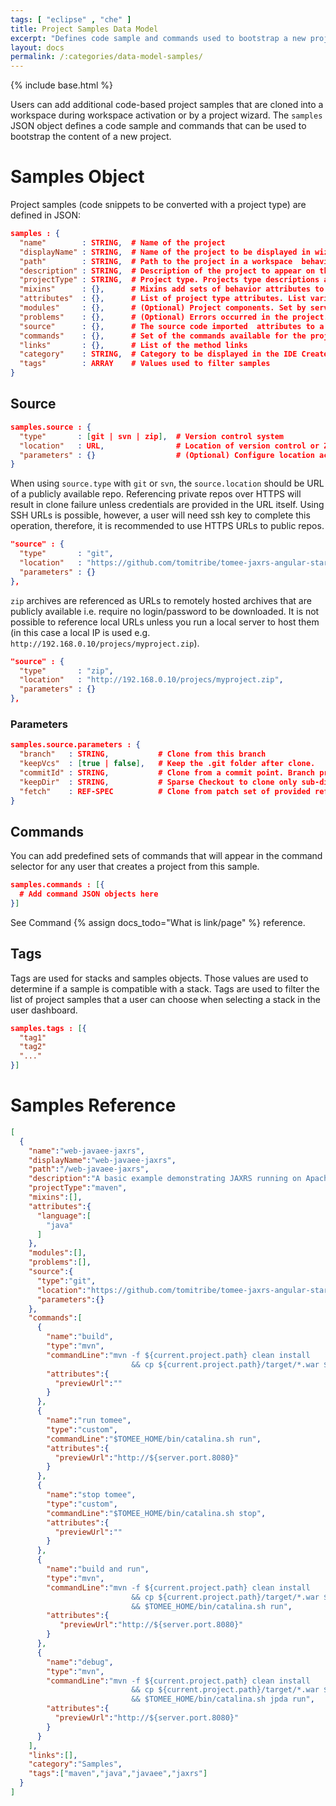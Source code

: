 ```yaml
---
tags: [ "eclipse" , "che" ]
title: Project Samples Data Model
excerpt: "Defines code sample and commands used to bootstrap a new project in a workspace."
layout: docs
permalink: /:categories/data-model-samples/
---
```

{% include base.html %}

Users can add additional code-based project samples that are cloned into a workspace during workspace activation or by a project wizard. The `samples` JSON object defines a code sample and commands that can be used to bootstrap the content of a new project.

# Samples Object
Project samples (code snippets to be converted with a project type) are defined in JSON:

```json  
samples : {
  "name"        : STRING,  # Name of the project
  "displayName" : STRING,  # Name of the project to be displayed in wizard
  "path"        : STRING,  # Path to the project in a workspace  behaviors
  "description" : STRING,  # Description of the project to appear on the dashboard
  "projectType" : STRING,  # Project type. Projects type descriptions are in the Factory docs
  "mixins"      : {},      # Mixins add sets of behavior attributes to a project.
  "attributes"  : {},      # List of project type attributes. List varies by type selected
  "modules"     : {},      # (Optional) Project components. Set by server
  "problems"    : {},      # (Optional) Errors occurred in the project. Set by server
  "source"      : {},      # The source code imported  attributes to a project
  "commands"    : {},      # Set of the commands available for the project.
  "links"       : {},      # List of the method links
  "category"    : STRING,  # Category to be displayed in the IDE Create Project wizard
  "tags"        : ARRAY    # Values used to filter samples
}

```

## Source

```json  
samples.source : {                    
  "type"       : [git | svn | zip],  # Version control system
  "location"   : URL,                # Location of version control or ZIP archive
  "parameters" : {}                  # (Optional) Configure location access - varies by type
}
```

When using `source.type` with `git` or `svn`, the `source.location` should be URL of a publicly available repo. Referencing private repos over HTTPS will result in clone failure unless credentials are provided in the URL itself. Using SSH URLs is possible, however, a user will need ssh key to complete this operation, therefore, it is recommended to use HTTPS URLs to public repos.

```json  
"source" : {                        
  "type"       : "git",                 
  "location"   : "https://github.com/tomitribe/tomee-jaxrs-angular-starter-project.git",
  "parameters" : {}                 
},
```

`zip` archives are referenced as URLs to remotely hosted archives that are publicly available i.e. require no login/password to be downloaded. It is not possible to reference local URLs unless you run a local server to host them (in this case a local IP is used e.g. `http://192.168.0.10/projecs/myproject.zip`).  

```json  
"source" : {                        
  "type"       : "zip",                  
  "location"   : "http://192.168.0.10/projecs/myproject.zip",
  "parameters" : {}
},
```

### Parameters

```json  
samples.source.parameters : {      
  "branch"   : STRING,           # Clone from this branch
  "keepVcs"  : [true | false],   # Keep the .git folder after clone.
  "commitId" : STRING,           # Clone from a commit point. Branch precedes this property
  "keepDir"  : STRING,           # Sparse Checkout to clone only sub-directory of repository
  "fetch"    : REF-SPEC          # Clone from patch set of provided ref-spec
}
```

## Commands
You can add predefined sets of commands that will appear in the command selector for any user that creates a project from this sample.

```json  
samples.commands : [{  
  # Add command JSON objects here
}]
```

See Command {% assign docs_todo="What is link/page" %} reference.

## Tags
Tags are used for stacks and samples objects. Those values are used to determine if a sample is compatible with a stack. Tags are used to filter the list of project samples that a user can choose when selecting a stack in the user dashboard.

```json  
samples.tags : [{        
  "tag1"                             
  "tag2"  
  "..."
}]
```

# Samples Reference

```json  
[  
  {  
    "name":"web-javaee-jaxrs",        
    "displayName":"web-javaee-jaxrs",
    "path":"/web-javaee-jaxrs",       
    "description":"A basic example demonstrating JAXRS running on Apache TomEE",
    "projectType":"maven",         
    "mixins":[],                      
    "attributes":{                    
      "language":[
        "java"
      ]
    },
    "modules":[],                     
    "problems":[],                   
    "source":{                        
      "type":"git",                  
      "location":"https://github.com/tomitribe/tomee-jaxrs-angular-starter-project.git",                         
      "parameters":{}                 
    },
    "commands":[                      
      {  
        "name":"build",               
        "type":"mvn",                 
        "commandLine":"mvn -f ${current.project.path} clean install 
                           && cp ${current.project.path}/target/*.war $TOMEE_HOME/webapps/ROOT.war",   
        "attributes":{                
          "previewUrl":""             
        }
      },
      {  
        "name":"run tomee",       
        "type":"custom",        
        "commandLine":"$TOMEE_HOME/bin/catalina.sh run",
        "attributes":{  
          "previewUrl":"http://${server.port.8080}"
        }
      },
      {  
        "name":"stop tomee",       
        "type":"custom",      
        "commandLine":"$TOMEE_HOME/bin/catalina.sh stop",
        "attributes":{  
          "previewUrl":""
        }
      },
      {  
        "name":"build and run",
        "type":"mvn",
        "commandLine":"mvn -f ${current.project.path} clean install 
                           && cp ${current.project.path}/target/*.war $TOMEE_HOME/webapps/ROOT.war 
                           && $TOMEE_HOME/bin/catalina.sh run",
        "attributes":{  
           "previewUrl":"http://${server.port.8080}"
        }
      },
      {  
        "name":"debug",        
        "type":"mvn",        
        "commandLine":"mvn -f ${current.project.path} clean install 
                           && cp ${current.project.path}/target/*.war $TOMEE_HOME/webapps/ROOT.war 
                           && $TOMEE_HOME/bin/catalina.sh jpda run",        
        "attributes":{  
          "previewUrl":"http://${server.port.8080}"
        }
      }
    ],
    "links":[],
    "category":"Samples",
    "tags":["maven","java","javaee","jaxrs"]
  }
]
```
